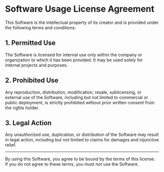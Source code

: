 # Software Usage License Agreement

This Software is the intellectual property of its creator and is provided under the following terms and conditions:

## 1. Permitted Use  
The Software is licensed for internal use only within the company or organization to which it has been provided. It may be used solely for internal projects and purposes.

## 2. Prohibited Use  
Any reproduction, distribution, modification, resale, sublicensing, or external use of the Software, including but not limited to commercial or public deployment, is strictly prohibited without prior written consent from the rights holder.

## 3. Legal Action  
Any unauthorized use, duplication, or distribution of the Software may result in legal action, including but not limited to claims for damages and injunctive relief.

---

By using this Software, you agree to be bound by the terms of this license. If you do not agree to these terms, you must not use the Software.
